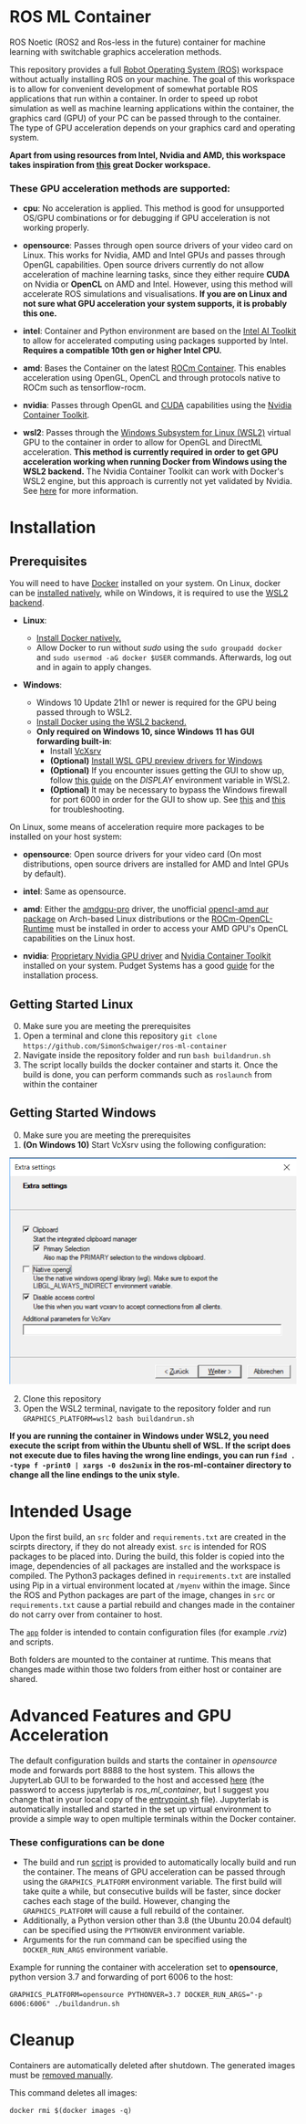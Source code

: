 # ROS ML Container
ROS Noetic (ROS2 and Ros-less in the future) container for machine learning with switchable graphics acceleration methods. 

This repository provides a full [Robot Operating System (ROS)](https://www.ros.org/) workspace without actually installing ROS on your machine. The goal of this workspace is to allow for convenient development of somewhat portable ROS applications that run within a container. In order to speed up robot simulation as well as machine learning applications within the container, the graphics card (GPU) of your PC can be passed through to the container. The type of GPU acceleration depends on your graphics card and operating system.

__Apart from using resources from Intel, Nvidia and AMD, this workspace takes inspiration from [this](https://github.com/TW-Robotics/Docker-ROS) great Docker workspace.__

### These GPU acceleration methods are supported:

- __cpu__: No acceleration is applied. This method is good for unsupported OS/GPU combinations or for debugging if GPU acceleration is not working properly.

- __opensource__: Passes through open source drivers of your video card on Linux. This works for Nvidia, AMD and Intel GPUs and passes through OpenGL capabilities. Open source drivers currently do not allow acceleration of machine learning tasks, since they either require __CUDA__ on Nvidia or __OpenCL__ on AMD and Intel. However, using this method will accelerate ROS simulations and visualisations. __If you are on Linux and not sure what GPU acceleration your system supports, it is probably this one.__

- __intel__: Container and Python environment are based on the [Intel AI Toolkit](https://www.intel.com/content/www/us/en/developer/tools/oneapi/ai-analytics-toolkit.html) to allow for accelerated computing using packages supported by Intel. __Requires a compatible 10th gen or higher Intel CPU.__

- __amd__: Bases the Container on the latest [ROCm Container](https://rocmdocs.amd.com/en/latest/ROCm_Virtualization_Containers/ROCm-Virtualization-&-Containers.html). This enables acceleration using OpenGL, OpenCL and through protocols native to ROCm such as tensorflow-rocm.

- __nvidia__: Passes through OpenGL and [CUDA](https://developer.nvidia.com/cuda-downloads) capabilities using the [Nvidia Container Toolkit](https://docs.nvidia.com/datacenter/cloud-native/container-toolkit/install-guide.html).

- __wsl2__: Passes through the [Windows Subsystem for Linux (WSL2)](https://docs.microsoft.com/en-us/windows/wsl/about) virtual GPU to the container in order to allow for OpenGL and DirectML acceleration. __This method is currently required in order to get GPU acceleration working when running Docker from Windows using the WSL2 backend.__ The Nvidia Container Toolkit can work with Docker's WSL2 engine, but this approach is currently not yet validated by Nvidia. See [here](https://docs.nvidia.com/cuda/wsl-user-guide/index.html#installing-insider-preview-builds) for more information.

# Installation

## Prerequisites

You will need to have [Docker](https://www.docker.com/) installed on your system. On Linux, docker can be [installed natively](https://docs.docker.com/engine/install/ubuntu/), while on Windows, it is required to use the [WSL2 backend](https://docs.docker.com/desktop/windows/install/). 

- __Linux__:
  * [Install Docker natively.](https://docs.docker.com/engine/install/ubuntu/)
  * Allow Docker to run without _sudo_ using the `sudo groupadd docker` and `sudo usermod -aG docker $USER` commands. Afterwards, log out and in again to apply changes.

- __Windows__:
  * Windows 10 Update 21h1 or newer is required for the GPU being passed through to WSL2.
  * [Install Docker using the WSL2 backend.](https://docs.docker.com/desktop/windows/install/)
  * __Only required on Windows 10, since Windows 11 has GUI forwarding built-in__:
    - Install [VcXsrv](https://sourceforge.net/projects/vcxsrv/)
    - **(Optional)** [Install WSL GPU preview drivers for Windows](https://docs.microsoft.com/en-us/windows/wsl/tutorials/gui-apps)
    - **(Optional)** If you encounter issues getting the GUI to show up, follow [this guide](https://github.com/microsoft/WSL/issues/4106#issuecomment-876470388) on the *DISPLAY* environment variable in WSL2.
    - **(Optional)** It may be necessary to bypass the Windows firewall for port 6000 in order for the GUI to show up. See [this](https://stackoverflow.com/questions/61860208/wsl-2-run-graphical-linux-desktop-applications-from-windows-10-bash-shell-erro) and [this](https://github.com/cascadium/wsl-windows-toolbar-launcher/blob/master/README.md#troubleshooting) for troubleshooting.

On Linux, some means of acceleration require more packages to be installed on your host system:

- __opensource__: Open source drivers for your video card (On most distributions, open source drivers are installed for AMD and Intel GPUs by default).

- __intel__: Same as opensource.

- __amd__: Either the [amdgpu-pro](https://www.amd.com/en/support/kb/release-notes/rn-amdgpu-unified-linux-21-10) driver, the unofficial [opencl-amd aur package](https://aur.archlinux.org/packages/opencl-amd/) on Arch-based Linux distributions or the [ROCm-OpenCL-Runtime](https://github.com/RadeonOpenCompute/ROCm-OpenCL-Runtime) must be installed in order to access your AMD GPU's OpenCL capabilities on the Linux host.

- __nvidia__: [Proprietary Nvidia GPU driver](https://www.nvidia.com/de-de/drivers/unix/) and [Nvidia Container Toolkit](https://docs.nvidia.com/datacenter/cloud-native/container-toolkit/install-guide.html) installed on your system. Pudget Systems has a good [guide](https://www.pugetsystems.com/labs/hpc/Workstation-Setup-for-Docker-with-the-New-NVIDIA-Container-Toolkit-nvidia-docker2-is-deprecated-1568/) for the installation process. 


## Getting Started Linux

0. Make sure you are meeting the prerequisites
1. Open a terminal and clone this repository `git clone https://github.com/SimonSchwaiger/ros-ml-container`
2. Navigate inside the repository folder and run `bash buildandrun.sh`
3. The script locally builds the docker container and starts it. Once the build is done, you can perform commands such as `roslaunch` from within the container

## Getting Started Windows

0. Make sure you are meeting the prerequisites
1. **(On Windows 10)** Start VcXsrv using the following configuration:

<img src="./misc/XmingConfig.png" alt="Xming Configuration" style="max-width: 622" />
 
2. Clone this repository
3. Open the WSL2 terminal, navigate to the repository folder and run `GRAPHICS_PLATFORM=wsl2 bash buildandrun.sh`

__If you are running the container in Windows under WSL2, you need execute the script from within the Ubuntu shell of WSL. If the script does not execute due to files having the wrong line endings, you can run `find . -type f -print0 | xargs -0 dos2unix` in the ros-ml-container directory to change all the line endings to the unix style.__

# Intended Usage

Upon the first build, an `src` folder and `requirements.txt` are created in the scirpts directory, if they do not already exist. `src` is intended for ROS packages to be placed into. During the build, this folder is copied into the image, dependencies of all packages are installed and the workspace is compiled. The Python3 packages defined in `requirements.txt` are installed using Pip in a virtual environment located at `/myenv` within the image. Since the ROS and Python packages are part of the image, changes in `src` or `requirements.txt` cause a partial rebuild and changes made in the container do not carry over from container to host.

The [`app`](./app) folder is intended to contain configuration files (for example *.rviz*) and scripts. 

Both folders are mounted to the container at runtime. This means that changes made within those two folders from either host or container are shared.

# Advanced Features and GPU Acceleration

The default configuration builds and starts the container in *opensource* mode and forwards port 8888 to the host system. This allows the JupyterLab GUI to be forwarded to the host and accessed [here](127.0.0.1:8888) (the password to access jupyterlab is *ros_ml_container*, but I suggest you change that in your local copy of the [entrypoint.sh](./entrypoint.sh) file). Jupyterlab is automatically installed and started in the set up virtual environment to provide a simple way to open multiple terminals within the Docker container.

### These configurations can be done

* The build and run [script](./buildandrun.sh) is provided to automatically locally build and run the container. The means of GPU acceleration can be passed through using the `GRAPHICS_PLATFORM` environment variable. The first build will take quite a while, but consecutive builds will be faster, since docker caches each stage of the build. However, changing the `GRAPHICS_PLATFORM` will cause a full rebuild of the container.
* Additionally, a Python version other than 3.8 (the Ubuntu 20.04 default) can be specified using the `PYTHONVER` environment variable. 
* Arguments for the run command can be specified using the `DOCKER_RUN_ARGS` environment variable.


Example for running the container with acceleration set to __opensource__, python version 3.7 and forwarding of port 6006 to the host:

```
GRAPHICS_PLATFORM=opensource PYTHONVER=3.7 DOCKER_RUN_ARGS="-p 6006:6006" ./buildandrun.sh
```

# Cleanup

Containers are automatically deleted after shutdown. The generated images must be [removed manually](https://docs.docker.com/engine/reference/commandline/rmi/).

This command deletes all images:

```
docker rmi $(docker images -q)
```
